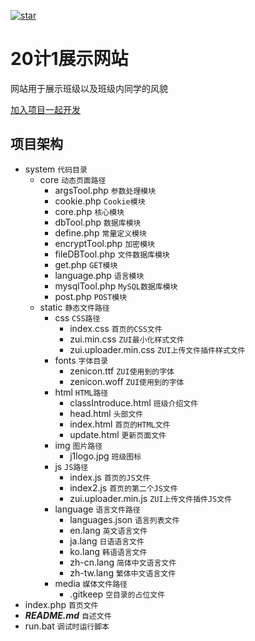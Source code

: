 [![star](https://gitee.com/schlibra/website_20j1/badge/star.svg?theme=golden)](https://gitee.com/schlibra/website_20j1/stargazers)

# 20计1展示网站

网站用于展示班级以及班级内同学的风貌

[加入项目一起开发](https://gitee.com/schlibra/website_20j1/invite_link?invite=1d9215b7dfd9f7d81c484724b06f676a69bfe20df1a12785b7993663152babc5ebee344d1daf1f9c2f846e2b589479b3)


## 项目架构
* system `代码目录`
    - core `动态页面路径`
        - argsTool.php `参数处理模块`
        - cookie.php `Cookie模块`
        - core.php `核心模块`
        - dbTool.php `数据库模块`
        - define.php `常量定义模块`
        - encryptTool.php `加密模块`
        - fileDBTool.php `文件数据库模块`
        - get.php `GET模块`
        - language.php `语言模块`
        - mysqlTool.php `MySQL数据库模块`
        - post.php `POST模块`
    - static `静态文件路径`
        - css `CSS路径`
            - index.css `首页的CSS文件`
            - zui.min.css `ZUI最小化样式文件`
            - zui.uploader.min.css `ZUI上传文件插件样式文件`
        - fonts `字体目录`
            - zenicon.ttf `ZUI使用到的字体`
            - zenicon.woff `ZUI使用到的字体`
        - html `HTML路径`
            - classIntroduce.html `班级介绍文件`
            - head.html `头部文件`
            - index.html `首页的HTML文件`
            - update.html `更新页面文件`
        - img `图片路径`
            - j1logo.jpg `班级图标`
        - js `JS路径`
            - index.js `首页的JS文件`
            - index2.js `首页的第二个JS文件`
            - zui.uploader.min.js `ZUI上传文件插件JS文件`
        - language `语言文件路径`
            - languages.json `语言列表文件`
            - en.lang `英文语言文件`
            - ja.lang `日语语言文件`
            - ko.lang `韩语语言文件`
            - zh-cn.lang `简体中文语言文件`
            - zh-tw.lang `繁体中文语言文件`
        - media `媒体文件路径`
            - .gitkeep  `空目录的占位文件`
* index.php `首页文件`
* ***README.md*** `自述文件`
* run.bat `调试时运行脚本`